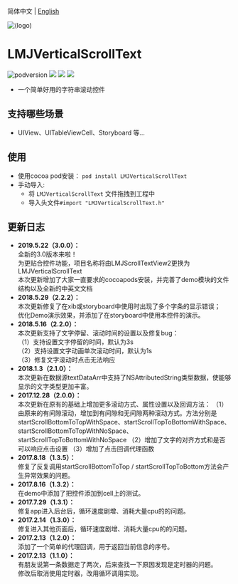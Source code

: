 简体中文 | [English](./README.en.md)

![(logo)](https://avatars2.githubusercontent.com/u/15794032?s=460&v=4)

# LMJVerticalScrollText

![podversion](https://img.shields.io/cocoapods/v/LMJVerticalScrollText.svg?style=flat)
![](https://img.shields.io/cocoapods/p/LMJVerticalScrollText.svg?style=flat)
![](https://img.shields.io/badge/language-oc-orange.svg)
![](https://img.shields.io/cocoapods/l/LMJVerticalScrollText.svg?style=flat)

- 一个简单好用的字符串滚动控件

## 支持哪些场景
- UIView、UITableViewCell、Storyboard 等...

## 使用
* 使用cocoa pod安装：
`pod install LMJVerticalScrollText`
* 手动导入:
    * 将 `LMJVerticalScrollText` 文件拖拽到工程中
    * 导入头文件`#import "LMJVerticalScrollText.h"`
    
## 更新日志
- **2019.5.22（3.0.0）：**            
全新的3.0版本来啦！                              
为更贴合控件功能，项目名称将由LMJScrollTextView2更换为LMJVerticalScrollText                  
本次更新增加了大家一直要求的cocoapods安装，并完善了demo模块的文件结构以及全新的中英文文档            
- **2018.5.29（2.2.2）：**                       
本次更新修复了在xib或storyboard中使用时出现了多个字条的显示错误；                           
优化Demo演示效果，并添加了在storyboard中使用本控件的演示。                       
- **2018.5.16（2.2.0）：**                         
本次更新支持了文字停留、滚动时间的设置以及修复bug：                            
（1）支持设置文字停留的时间，默认为3s                               
（2）支持设置文字动画单次滚动时间，默认为1s                    
（3）修复文字滚动时点击无法响应                        
- **2018.1.3（2.1.0）：**               
本次更新在数据源textDataArr中支持了NSAttributedString类型数据，使能够显示的文字类型更加丰富。
- **2017.12.28（2.0.0）：**                                    
本次更新在原有的基础上增加更多滚动方式、属性设置以及回调方法：
（1）由原来的有间隙滚动，增加到有间隙和无间隙两种滚动方式。方法分别是startScrollBottomToTopWithSpace、startScrollTopToBottomWithSpace、startScrollBottomToTopWithNoSpace、startScrollTopToBottomWithNoSpace
（2）增加了文字的对齐方式和是否可以响应点击设置
（3）增加了点击回调代理函数
- **2017.8.18（1.3.5）：**                                   
修复了反复调用startScrollBottomToTop / startScrollTopToBottom方法会产生异常效果的问题。                 
- **2017.8.16（1.3.2）：**                                           
在demo中添加了把控件添加到cell上的测试。             
- **2017.7.29（1.3.1）：**                                                       
修复app进入后台后，循环速度剧增、消耗大量cpu的的问题。             
- **2017.2.14（1.3.0）：**                         
修复进入其他页面后，循环速度剧增、消耗大量cpu的的问题。              
- **2017.2.13（1.2.0）：**                                
添加了一个简单的代理回调，用于返回当前信息的序号。               
- **2017.2.13（1.1.0）：**                          
有朋友说第一条数据走了两次，后来查找一下原因发现是定时器的问题。                     
修改后取消使用定时器，改用循环调用实现。                


      

                    
               
